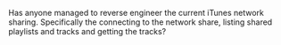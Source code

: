 Has anyone managed to reverse engineer the current iTunes network sharing. Specifically the connecting to the network share, listing shared playlists and tracks and getting the tracks?